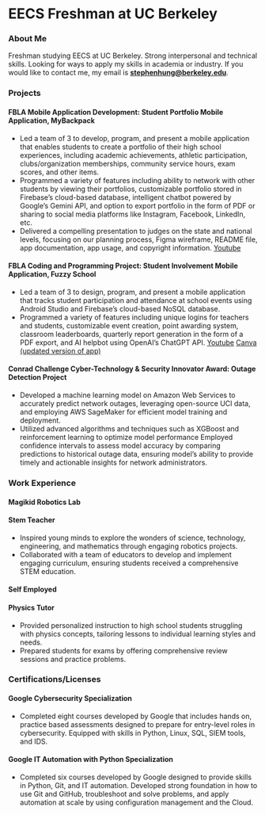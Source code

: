 # EECS Freshman at UC Berkeley

### About Me
Freshman studying EECS at UC Berkeley. Strong interpersonal and technical skills. Looking for ways to apply my skills in academia or industry. If you would like to contact me, my email is **stephenhung@berkeley.edu**.

### Projects

#### FBLA Mobile Application Development: Student Portfolio Mobile Application, MyBackpack
+ Led a team of 3 to develop, program, and present a mobile application that enables students to create a portfolio of their high school experiences, including academic achievements, athletic participation, clubs/organization memberships, community service hours, exam scores, and other items.
+ Programmed a variety of features including ability to network with other students by viewing their portfolios, customizable portfolio stored in Firebase’s cloud-based database, intelligent chatbot powered by Google’s Gemini API, and option to export portfolio in the form of PDF or sharing to social media platforms like Instagram, Facebook, LinkedIn, etc.
+ Delivered a compelling presentation to judges on the state and national levels, focusing on our planning process, Figma wireframe, README file, app documentation, app usage, and copyright information.
[Youtube](https://www.youtube.com/watch?v=5KAWNmV0ocI)

#### FBLA Coding and Programming Project: Student Involvement Mobile Application, Fuzzy School
+ Led a team of 3 to design, program, and present a mobile application that tracks student participation and attendance at school events using Android Studio and Firebase’s cloud-based NoSQL database.
+ Programmed a variety of features including unique logins for teachers and students, customizable event creation, point awarding system, classroom leaderboards, quarterly report generation in the form of a PDF export, and AI helpbot using OpenAI’s ChatGPT API.
[Youtube](https://www.youtube.com/watch?v=vRFAjfABlfQ)
[Canva (updated version of app)](https://www.canva.com/design/DAFurCeqSpw/ZVaM7klVEFvyhH6CbiuTOQ/edit?utm_content=DAFurCeqSpw&utm_campaign=designshare&utm_medium=link2&utm_source=sharebutton)

#### Conrad Challenge Cyber-Technology & Security Innovator Award: Outage Detection Project
+ Developed a machine learning model on Amazon Web Services to accurately predict network outages, leveraging open-source UCI data, and employing AWS SageMaker for efficient model training and deployment.
+ Utilized advanced algorithms and techniques such as XGBoost and reinforcement learning to optimize model performance
Employed confidence intervals to assess model accuracy by comparing predictions to historical outage data, ensuring model’s ability to provide timely and actionable insights for network administrators.

### Work Experience

#### Magikid Robotics Lab 
#### Stem Teacher
+ Inspired young minds to explore the wonders of science, technology, engineering, and mathematics through engaging robotics projects.
+ Collaborated with a team of educators to develop and implement engaging curriculum, ensuring students received a comprehensive STEM education.

#### Self Employed
#### Physics Tutor
+ Provided personalized instruction to high school students struggling with physics concepts, tailoring lessons to individual learning styles and needs.
+ Prepared students for exams by offering comprehensive review sessions and practice problems.

### Certifications/Licenses

#### Google Cybersecurity Specialization
+ Completed eight courses developed by Google that includes hands on, practice based assessments designed to prepare for entry-level roles in cybersecurity. Equipped with skills in Python, Linux, SQL, SIEM tools, and IDS.

#### Google IT Automation with Python Specialization
+ Completed six courses developed by Google designed to provide skills in Python, Git, and IT automation. Developed strong foundation in how to use Git and GitHub, troubleshoot and solve problems, and apply automation at scale by using configuration management and the Cloud.




